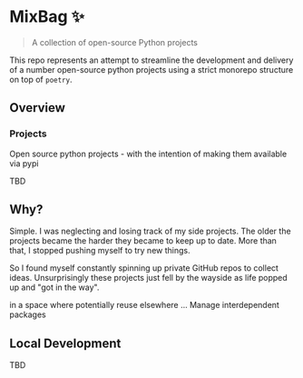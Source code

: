 # MixBag :sparkles:

> A collection of open-source Python projects

This repo represents an attempt to streamline the development and delivery of a
number open-source python projects using a strict monorepo structure on top of
`poetry`.

## Overview

### Projects
Open source python projects - with the intention of making them available via
pypi

TBD


## Why?

Simple. I was neglecting and losing track of my side projects.
The older the projects became the harder they became to keep up to date.
More than that, I stopped pushing myself to try new things.

So I found myself constantly spinning up private GitHub repos to collect ideas.
Unsurprisingly these projects just fell by the wayside as life popped up and
"got in the way".

in a space where potentially reuse elsewhere ...
Manage interdependent packages


## Local Development

TBD
